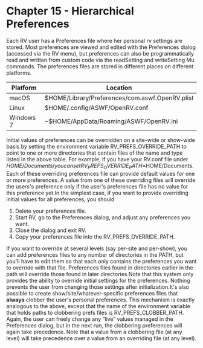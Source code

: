 # Chapter 15 - Hierarchical Preferences

Each RV user has a Preferences file where her personal rv settings are stored. Most preferences are viewed and edited with the Preferences dialog (accessed via the RV menu), but preferences can also be programmatically read and written from custom code via the readSetting and writeSetting Mu commands. The preferences files are stored in different places on different platforms.

| Platform | Location |
| --- | --- |
| macOS | $HOME/Library/Preferences/com.aswf.OpenRV.plist |
| Linux | $HOME/.config/ASWF/OpenRV.conf |
| Windows 7 | ~$HOME/AppData/Roaming/ASWF/OpenRV.ini |

Initial values of preferences can be overridden on a site-wide or show-wide basis by setting the environment variable RV_PREFS_OVERRIDE_PATH to point to one or more directories that contain files of the name and type listed in the above table. For example, if you have your RV.conf file under $HOME/Documents/ you can set RV_PREFS_OVERRIDE_PATH=$HOME/Documents. Each of these overriding preferences file can provide default values for one or more preferences. A value from one of these overriding files will override the users's preference only if the user's preferences file has no value for this preference yet.In the simplest case, if you want to provide overriding initial values for all preferences, you should

1.  Delete your preferences file.
2.  Start RV, go to the Preferences dialog, and adjust any preferences you want.
3.  Close the dialog and exit RV.
4.  Copy your preferences file into the RV_PREFS_OVERRIDE_PATH.

If you want to override at several levels (say per-site and per-show), you can add preferences files to any number of directories in the PATH, but you'll have to edit them so that each only contains the preferences you want to override with that file. Preferences files found in directories earlier in the path will override those found in later directories.Note that this system only provides the ability to override initial settings for the preferences. Nothing prevents the user from changing those settings after initialization.It's also possible to create show/site/whatever-specific preferences files that **always** clobber the user's personal preferences. This mechanism is exactly analogous to the above, except that the name of the environment variable that holds paths to clobbering prefs files is RV_PREFS_CLOBBER_PATH. Again, the user can freely change any “live” values managed in the Preferences dialog, but in the next run, the clobbering preferences will again take precedence. Note that a value from a clobbering file (at any level) will take precedence over a value from an overriding file (at any level).